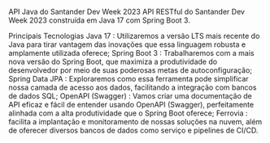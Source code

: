 API Java do Santander Dev Week 2023
API RESTful do Santander Dev Week 2023 construída em Java 17 com Spring Boot 3.

Principais Tecnologias
Java 17 : Utilizaremos a versão LTS mais recente do Java para tirar vantagem das inovações que essa linguagem robusta e amplamente utilizada oferece;
Spring Boot 3 : Trabalharemos com a mais nova versão do Spring Boot, que maximiza a produtividade do desenvolvedor por meio de suas poderosas metas de autoconfiguração;
Spring Data JPA : Exploraremos como essa ferramenta pode simplificar nossa camada de acesso aos dados, facilitando a integração com bancos de dados SQL;
OpenAPI (Swagger) : Vamos criar uma documentação de API eficaz e fácil de entender usando OpenAPI (Swagger), perfeitamente alinhada com a alta produtividade que o Spring Boot oferece;
Ferrovia : facilita a implantação e monitoramento de nossas soluções na nuvem, além de oferecer diversos bancos de dados como serviço e pipelines de CI/CD.
